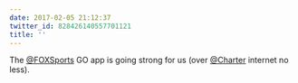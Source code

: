 ```yaml
---
date: 2017-02-05 21:12:37
twitter_id: 828426140557701121
title: ''
---
```


<!-- Tweet at https://twitter.com/statuses/828417118764929024 is either deleted or protected. -->

The [@FOXSports](https://twitter.com/FOXSports) GO app is going strong for us (over [@Charter](https://twitter.com/Charter) internet no less).
